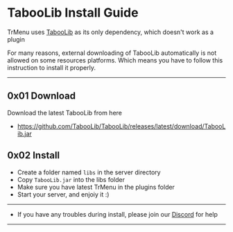 # TabooLib Install Guide

TrMenu uses [TabooLib](https://github.com/TabooLib) as its only dependency, which doesn't work as a plugin

For many reasons, external downloading of TabooLib automatically is not allowed on some resources platforms.
Which means you have to follow this instruction to install it properly.

---
## 0x01  Download

Download the latest TabooLib from here  
- https://github.com/TabooLib/TabooLib/releases/latest/download/TabooLib.jar

## 0x02 Install

- Create a folder named `libs` in the server directory  
- Copy `TabooLib.jar` into the libs folder
- Make sure you have latest TrMenu in the plugins folder
- Start your server, and enjoiy it :)

---

- If you have any troubles during install, please join our [Discord](https://discord.gg/8CWa6KF ) for help

---
